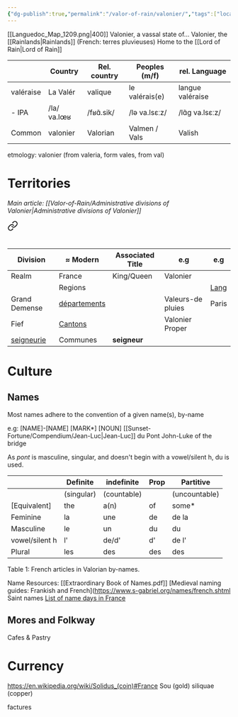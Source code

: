 ```yaml
---
{"dg-publish":true,"permalink":"/valor-of-rain/valonier/","tags":["location","sf"],"noteIcon":"","created":"2024-02-06T17:51:08.996+10:30"}
---
```


[[Languedoc_Map_1209.png|400]]
Valonier, a vassal state of...
Valonier, the [[Rainlands\|Rainlands]] (French: terres pluvieuses)
Home to the [[Lord of Rain\|Lord of Rain]]


|           | Country     | Rel. country | Peoples (m/f)  | rel. Language    |
| --------- | ----------- | ------------ | -------------- | ---------------- |
| valéraise | La Valér    | valique      | le valérais(e) | langue valéraise |
| - IPA     | /la/ va.lœʁ | /fʁɑ̃.sik/    | /lə va.lsɛːz/  | /lɑ̃ɡ va.lsɛːz/   |
| Common    | valonier    | Valorian     | Valmen / Vals  | Valish           |
etmology: valonier (from valeria, form vales, from val)

# Territories 
*Main article: [[Valor-of-Rain/Administrative divisions of Valonier\|Administrative divisions of Valonier]]*

<div class="transclusion internal-embed is-loaded"><a class="markdown-embed-link" href="/valor-of-rain/administrative-divisions-of-valonier/#introduction" aria-label="Open link"><svg xmlns="http://www.w3.org/2000/svg" width="24" height="24" viewBox="0 0 24 24" fill="none" stroke="currentColor" stroke-width="2" stroke-linecap="round" stroke-linejoin="round" class="svg-icon lucide-link"><path d="M10 13a5 5 0 0 0 7.54.54l3-3a5 5 0 0 0-7.07-7.07l-1.72 1.71"></path><path d="M14 11a5 5 0 0 0-7.54-.54l-3 3a5 5 0 0 0 7.07 7.07l1.71-1.71"></path></svg></a><div class="markdown-embed">



# 
 
| Division                                                             | ≈ Modern                                                            | Associated Title | e.g               | e.g                                                      |
| -------------------------------------------------------------------- | ------------------------------------------------------------------- | ---------------- | ----------------- | -------------------------------------------------------- |
| Realm                                                                | France                                                              | King/Queen       | Valonier          |                                                          |
|                                                                      | Regions                                                             |                  |                   | [Lang](https://en.wikipedia.org/wiki/County_of_Toulouse) |
| Grand Demense                                                        | [départements](https://en.wikipedia.org/wiki/Departments_of_France) |                  | Valeurs-de pluies | Paris                                                    |
| Fief                                                                 | [Cantons](https://en.wikipedia.org/wiki/Cantons_of_France)          |                  | Valonier Proper   |                                                          |
| [seigneurie](https://en.wikipedia.org/wiki/Manorialism#The_seigneur) | Communes                                                            | **seigneur**     |                   |                                                          |


</div></div>



# Culture
## Names
Most names adhere to the convention of a given name(s), by-name

e.g: \[NAME]-\[NAME] \[MARK*] \[NOUN]
	[[Sunset-Fortune/Compendium/Jean-Luc\|Jean-Luc]] du Pont
	John-Luke of the bridge

As *pont* is masculine, singular, and doesn't begin with a vowel/silent h, du is used.

|                | Definite   | indefinite  | Prop | Partitive     |
| -------------- | ---------- | ----------- | ---- | ------------- |
|                | (singular) | (countable) |      | (uncountable) |
| \[Equivalent]  | the        | a(n)        | of   | some*         |
| Feminine       | la         | une         | de   | de la         |
| Masculine      | le         | un          | du   | du            |
| vowel/silent h | l'         | de/d'       | d'   | de l'         |
| Plural         | les        | des         | des  | des           |
Table 1: French articles in Valorian by-names.

Name Resources:
[[Extraordinary Book of Names.pdf]]
[Medieval naming guides: Frankish and French](https://www.s-gabriel.org/names/french.shtml
Saint names [List of name days in France](https://en.wikipedia.org/wiki/List_of_name_days_in_France)

## Mores and Folkway
Cafes & Pastry
# Currency
https://en.wikipedia.org/wiki/Solidus_(coin)#France
Sou (gold)
siliquae (copper)

factures